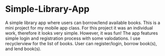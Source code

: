 # Simple-Library-App

A simple library app where users can borrow/lend available books. 
This is a mini project for my mobile app class.
For this project it was an individual work, therefore it looks very simple. However, it was fun!
The app features simple login and registration process with some valodations.
I use recyclerview for the list of books.
User can register/login, borrow book(s), and lend book(s).
